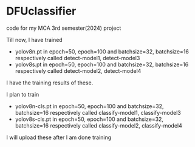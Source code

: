 # DFUclassifier
code for my MCA 3rd semester(2024) project

Till now, I have trained
- yolov8n.pt in epoch=50, epoch=100 and batchsize=32, batchsize=16 respectively called detect-model1, detect-model3
- yolov8s.pt in epoch=50, epoch=100 and batchsize=32, batchsize=16 respectively called detect-model2, detect-model4

I have the training results of these.

I plan to train
- yolov8n-cls.pt in epoch=50, epoch=100 and batchsize=32, batchsize=16 respectively called classify-model1, classify-model3
- yolov8s-cls.pt in epoch=50, epoch=100 and batchsize=32, batchsize=16 respectively called classify-model2, classify-model4

I will upload these after I am done training
